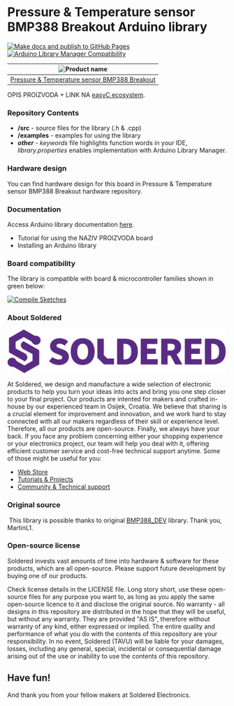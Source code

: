 # Pressure & Temperature sensor BMP388 Breakout Arduino library

[![Make docs and publish to GitHub Pages](https://github.com/SolderedElectronics/Soldered-BMP388-Arduino-Library/actions/workflows/make_docs.yml/badge.svg?branch=dev)](https://github.com/SolderedElectronics/Soldered-BMP388-Arduino-Library/actions/workflows/make_docs.yml)
[![Arduino Library Manager Compatibility](https://github.com/SolderedElectronics/Soldered-BMP388-Arduino-Library/actions/workflows/arduino_lint.yml/badge.svg?branch=dev)](https://github.com/SolderedElectronics/Soldered-BMP388-Arduino-Library/actions/workflows/arduino_lint.yml)

| ![Product name](https://upload.wikimedia.org/wikipedia/commons/8/8f/Example_image.svg) |
| :------------------------------------------------------------------------------------: |
|                      [Pressure & Temperature sensor BMP388 Breakout](https://www.solde.red/SKU)                      |

OPIS PROIZVODA + LINK NA [easyC ecosystem](https://www.soldered.com/en/easyC).

### Repository Contents

- **/src** - source files for the library (.h & .cpp)
- **/examples** - examples for using the library
- **_other_** - _keywords_ file highlights function words in your IDE, _library.properties_ enables implementation with Arduino Library Manager.

### Hardware design

You can find hardware design for this board in Pressure & Temperature sensor BMP388 Breakout hardware repository.

### Documentation

Access Arduino library documentation [here](https://SolderedElectronics.github.io/Soldered-BMP388-Arduino-Library/).

- Tutorial for using the NAZIV PROIZVODA board
- Installing an Arduino library

### Board compatibility

The library is compatible with board & microcontroller families shown in green below:

[![Compile Sketches](http://github-actions.40ants.com/SolderedElectronics/Soldered-BMP388-Arduino-Library/matrix.svg?branch=dev&only=Compile%20Sketches)](https://github.com/SolderedElectronics/Soldered-BMP388-Arduino-Library/actions/workflows/compile_test.yml)

### About Soldered

<img src="https://raw.githubusercontent.com/SolderedElectronics/Soldered-BMP388-Arduino-Library/dev/extras/Soldered-logo-color.png" alt="soldered-logo" width="500"/>

At Soldered, we design and manufacture a wide selection of electronic products to help you turn your ideas into acts and bring you one step closer to your final project. Our products are intented for makers and crafted in-house by our experienced team in Osijek, Croatia. We believe that sharing is a crucial element for improvement and innovation, and we work hard to stay connected with all our makers regardless of their skill or experience level. Therefore, all our products are open-source. Finally, we always have your back. If you face any problem concerning either your shopping experience or your electronics project, our team will help you deal with it, offering efficient customer service and cost-free technical support anytime. Some of those might be useful for you:

- [Web Store](https://www.soldered.com/shop)
- [Tutorials & Projects](https://soldered.com/learn)
- [Community & Technical support](https://soldered.com/community)

### Original source

​
This library is possible thanks to original [BMP388_DEV](https://github.com/MartinL1/BMP388_DEV) library. Thank you, MartinL1.

### Open-source license

Soldered invests vast amounts of time into hardware & software for these products, which are all open-source. Please support future development by buying one of our products.

Check license details in the LICENSE file. Long story short, use these open-source files for any purpose you want to, as long as you apply the same open-source licence to it and disclose the original source. No warranty - all designs in this repository are distributed in the hope that they will be useful, but without any warranty. They are provided "AS IS", therefore without warranty of any kind, either expressed or implied. The entire quality and performance of what you do with the contents of this repository are your responsibility. In no event, Soldered (TAVU) will be liable for your damages, losses, including any general, special, incidental or consequential damage arising out of the use or inability to use the contents of this repository.

## Have fun!

And thank you from your fellow makers at Soldered Electronics.
